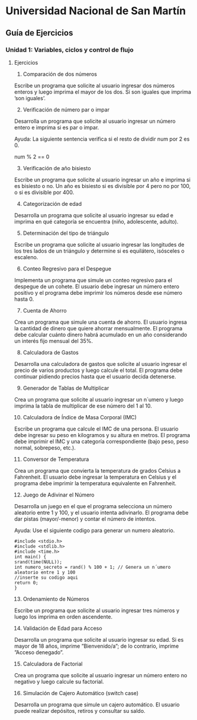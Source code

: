 # Universidad Nacional de San Martín
## Guía de Ejercicios
### Unidad 1: Variables, ciclos y control de flujo
1. Ejercicios

    1. Comparación de dos números

    Escribe un programa que solicite al usuario ingresar dos números enteros y luego imprima el mayor de los dos. Si son iguales que imprima ’son iguales’.

    2. Verificación de número par o impar

    Desarrolla un programa que solicite al usuario ingresar un número entero e imprima si es par o impar.
   
    Ayuda: La siguiente sentencia verifica si el resto de dividir num por 2 es 0.

    num % 2 == 0
   
    3. Verificación de año bisiesto

    Escribe un programa que solicite al usuario ingresar un año e imprima si es bisiesto o no. Un año es bisiesto si es divisible por 4 pero no por 100, o si es divisible por 400.
   
    4. Categorización de edad

    Desarrolla un programa que solicite al usuario ingresar su edad e imprima en qué categoría se encuentra (niño, adolescente, adulto).

    5. Determinación del tipo de triángulo
    
    Escribe un programa que solicite al usuario ingresar las longitudes de los tres lados de un triángulo y determine si es equilátero, isósceles o escaleno.
   
    6. Conteo Regresivo para el Despegue
    
    Implementa un programa que simule un conteo regresivo para el despegue de un cohete. El usuario debe ingresar un número entero positivo y el programa debe imprimir los números desde ese número hasta 0.
   
    7. Cuenta de Ahorro
    
    Crea un programa que simule una cuenta de ahorro. El usuario ingresa la cantidad de dinero que quiere ahorrar mensualmente. El programa debe calcular cuánto dinero habrá acumulado en un año considerando un interés fijo mensual
del 35%.

    8. Calculadora de Gastos
    
    Desarrolla una calculadora de gastos que solicite al usuario ingresar el precio de varios productos y luego calcule el total. El programa debe continuar pidiendo precios hasta que el usuario decida detenerse.
   
    9. Generador de Tablas de Multiplicar

    Crea un programa que solicite al usuario ingresar un n´umero y luego imprima la tabla de multiplicar de ese número del 1 al 10.

    10. Calculadora de Índice de Masa Corporal (IMC)

    Escribe un programa que calcule el IMC de una persona. El usuario debe ingresar su peso en kilogramos y su altura en metros. El programa debe imprimir el IMC y una categoría correspondiente (bajo peso, peso normal, sobrepeso, etc.).

    11. Conversor de Temperatura
    
    Crea un programa que convierta la temperatura de grados Celsius a Fahrenheit. El usuario debe ingresar la temperatura en Celsius y el programa debe imprimir la temperatura equivalente en Fahrenheit.

    12. Juego de Adivinar el Número
    
    Desarrolla un juego en el que el programa selecciona un número aleatorio entre 1 y 100, y el usuario intenta adivinarlo. El programa debe dar pistas (mayor/-menor) y contar el número de intentos.
   
    Ayuda: Use el siguiente codigo para generar un numero aleatorio.

    ```
    #include <stdio.h>
    #include <stdlib.h>
    #include <time.h>
    int main() {
    srand(time(NULL));
    int numero_secreto = rand() % 100 + 1; // Genera un n´umero aleatorio entre 1 y 100
    //inserte su codigo aqui
    return 0;
    }
    ```
    13. Ordenamiento de Números
    
    Escribe un programa que solicite al usuario ingresar tres números y luego los imprima en orden ascendente.

    14. Validación de Edad para Acceso

    Desarrolla un programa que solicite al usuario ingresar su edad. Si es mayor de 18 años, imprime ”Bienvenido/a”; de lo contrario, imprime ”Acceso denegado”.

    15. Calculadora de Factorial

    Crea un programa que solicite al usuario ingresar un número entero no negativo y luego calcule su factorial.

    16. Simulación de Cajero Automático (switch case)

    Desarrolla un programa que simule un cajero automático. El usuario puede realizar depósitos, retiros y consultar su saldo.

